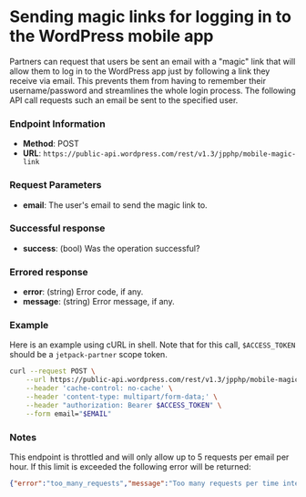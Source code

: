 # Sending magic links for logging in to the WordPress mobile app

Partners can request that users be sent an email with a "magic" link that will allow them to log in to the WordPress app just by following a link they receive via email. This prevents them from having to remember their username/password and streamlines the whole login process. The following API call requests such an email be sent to the specified user.

### Endpoint Information

- __Method__: POST
- __URL__:    `https://public-api.wordpress.com/rest/v1.3/jpphp/mobile-magic-link`

### Request Parameters

- __email__: The user's email to send the magic link to.

### Successful response

- __success__: (bool) Was the operation successful?

### Errored response

- __error__:   (string) Error code, if any.
- __message__: (string) Error message, if any.

### Example

Here is an example using cURL in shell. Note that for this call, `$ACCESS_TOKEN` should be a `jetpack-partner` scope token.

```bash
curl --request POST \
    --url https://public-api.wordpress.com/rest/v1.3/jpphp/mobile-magic-link \
    --header 'cache-control: no-cache' \
    --header 'content-type: multipart/form-data;' \
    --header "authorization: Bearer $ACCESS_TOKEN" \
    --form email="$EMAIL"
```

### Notes

This endpoint is throttled and will only allow up to 5 requests per email per hour. If this limit is exceeded the following error will be returned:

```json
{"error":"too_many_requests","message":"Too many requests per time interval"}
```